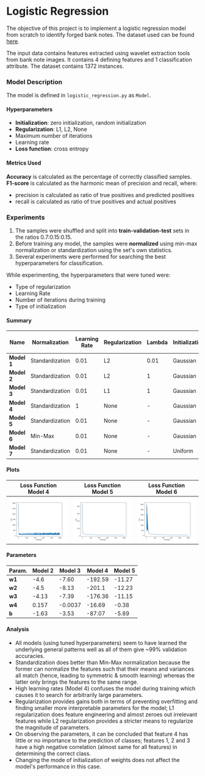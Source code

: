 # Logistic Regression

The objective of this project is to implement a logistic regression model from scratch to identify forged bank notes.
The dataset used can be found <a href="https://archive.ics.uci.edu/ml/datasets/banknote+authentication">here</a>.

The input data contains features extracted using wavelet extraction tools from bank note images. It
contains 4 defining features and 1 classification attribute. The dataset contains 1372 instances.

### Model Description

The model is defined in `logistic_regression.py` as `Model`.

#### Hyperparameters
- **Initialization**: zero initialization, random initialization
- **Regularization**: L1, L2, None
- Maximum number of iterations
- Learning rate
- **Loss function**: cross entropy

#### Metrics Used
**Accuracy** is calculated as the percentage of correctly classified samples.
**F1-score** is calculated as the harmonic mean of precision and recall, where:
- precision is calculated as ratio of true positives and predicted positives
- recall is calculated as ratio of true positives and actual positives

### Experiments

1. The samples were shuffled and split into **train-validation-test** sets in the ratios 0.7:0.15:0.15.
2. Before training any model, the samples were **normalized** using min-max normalization or standardization using the set's own statistics.
3. Several experiments were performed for searching the best hyperparameters for classification.

While experimenting, the hyperparameters that were tuned were:
- Type of regularization
- Learning Rate
- Number of iterations during training
- Type of initialization


#### Summary

|Name|Normalization|Learning Rate|Regularization|Lambda|Initialization|Number of Iterations|Training Accuracy|Validation Accuracy|Validation F1-score|
|--|--|--|--|--|--|--|--|--|--|
**Model 1**|Standardization|0.01|L2|0.01|Gaussian|1,000|97.8|99.5|0.995|
**Model 2**|Standardization|0.01|L2|1|Gaussian|10,000|97.8|99.5|0.995|
**Model 3**|Standardization|0.01|L1|1|Gaussian|1,000|98.6|99.0|0.99|
**Model 4**|Standardization|1|None|-|Gaussian|1,000|98.5|98.5|0.98|
**Model 5**|Standardization|0.01|None|-|Gaussian|1,000|98.4|99.0|0.99|
**Model 6**|Min-Max|0.01|None|-|Gaussian|1,000|97.8|99.5|0.995|
**Model 7**|Standardization|0.01|None|-|Uniform|1,000|98.4|99.0|0.99|

#### Plots

|Loss Function<br>Model 4|Loss Function<br>Model 5|Loss Function<br>Model 6|
|--|--|--|
|<img src = "img/model4.png">|<img src = "img/model5.png">|<img src = "img/model6.png">

#### Parameters

|Param.|Model 2|Model 3|Model 4|Model 5
|--|--|--|--|--|
|**w1**| -4.6|-7.60|-192.59|-11.27
|**w2**| -4.5|-8.13|-201.1|-12.23
|**w3**| -4.13|-7.39|-176.36|-11.15
|**w4**|0.157|-0.0037|-16.69|-0.38
|**b**| -1.63|-3.53|-87.07|-5.69


#### Analysis
- All models (using tuned hyperparameters) seem to have learned the underlying general patterns well as all of them give ~99% validation accuracies.
- Standardization does better than Min-Max normalization because the former can normalize the features such that their means and variances all match (hence, leading to symmetric & smooth learning) whereas the latter only brings the features to the same range.
- High learning rates (Model 4) confuses the model during training which causes it to search for arbitrarily large parameters.
- Regularization provides gains both in terms of preventing overfitting and finding smaller more interpretable parameters for the model; L1 regularization does feature engineering and almost zeroes out irrelevant features while L2 regularization provides a stricter means to regularize the magnitude of parameters.
- On observing the parameters, it can be concluded that feature 4 has little or no importance to the prediction of classes; features 1, 2 and 3 have a high negative correlation (almost same for all features) in determining the correct class.
- Changing the mode of initialization of weights does not affect the model's performance in this case.